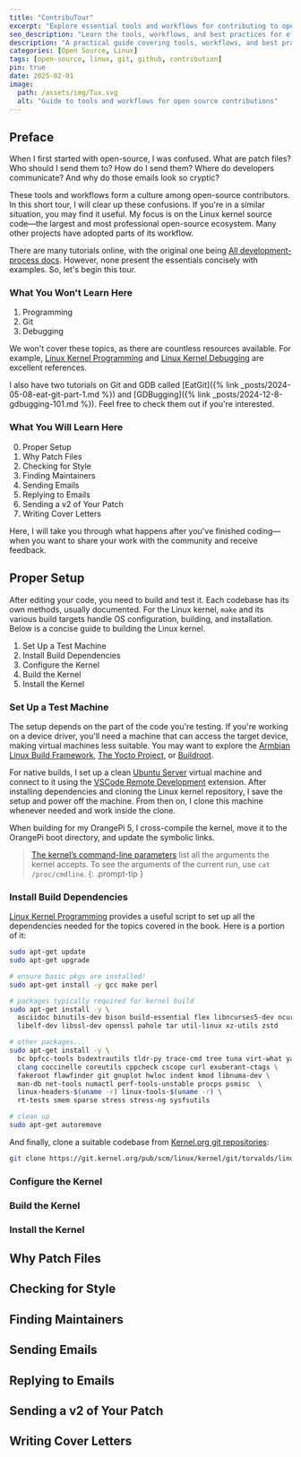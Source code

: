 ```yaml
---
title: "ContribuTour"
excerpt: "Explore essential tools and workflows for contributing to open source projects."
seo_description: "Learn the tools, workflows, and best practices for effective open source contributions."
description: "A practical guide covering tools, workflows, and best practices for contributing to open source projects."
categories: [Open Source, Linux]
tags: [open-source, linux, git, github, contribution]
pin: true
date: 2025-02-01
image:
  path: /assets/img/Tux.svg
  alt: "Guide to tools and workflows for open source contributions"
---
```


## Preface

When I first started with open-source, I was confused. What are patch files? Who
should I send them to? How do I send them? Where do developers communicate? And
why do those emails look so cryptic?

These tools and workflows form a culture among open-source contributors. In this
short tour, I will clear up these confusions. If you're in a similar situation,
you may find it useful. My focus is on the Linux kernel source code—the largest
and most professional open-source ecosystem. Many other projects have adopted
parts of its workflow.

There are many tutorials online, with the original one being [All development-process docs](https://docs.kernel.org/process/index.html#).
However, none present the essentials concisely with examples. So, let's begin
this tour.

### What You Won't Learn Here

1. Programming
2. Git
3. Debugging

We won't cover these topics, as there are countless resources available. For
example, [Linux Kernel Programming](https://www.packtpub.com/en-us/product/linux-kernel-programming-9781803232225)
and [Linux Kernel Debugging](https://www.packtpub.com/en-us/product/linux-kernel-debugging-9781801076753)
are excellent references.

I also have two tutorials on Git and GDB called [EatGit]({% link _posts/2024-05-08-eat-git-part-1.md %})
and [GDBugging]({% link _posts/2024-12-8-gdbugging-101.md %}). Feel free to check
them out if you're interested.

### What You Will Learn Here

0. Proper Setup
1. Why Patch Files
2. Checking for Style
3. Finding Maintainers
4. Sending Emails
5. Replying to Emails
6. Sending a v2 of Your Patch
7. Writing Cover Letters

Here, I will take you through what happens after you've finished coding—when you
want to share your work with the community and receive feedback.

## Proper Setup

After editing your code, you need to build and test it. Each codebase has its own
methods, usually documented. For the Linux kernel, `make` and its various build
targets handle OS configuration, building, and installation. Below is a concise
guide to building the Linux kernel.

1. Set Up a Test Machine
2. Install Build Dependencies
3. Configure the Kernel
4. Build the Kernel
5. Install the Kernel

### Set Up a Test Machine

The setup depends on the part of the code you're testing. If you're working on a
device driver, you'll need a machine that can access the target device, making
virtual machines less suitable. You may want to explore the
[Armbian Linux Build Framework](https://github.com/armbian/build),
[The Yocto Project](https://www.yoctoproject.org), or
[Buildroot](https://buildroot.org).

For native builds, I set up a clean [Ubuntu Server](https://ubuntu.com/download/server)
virtual machine and connect to it using the [VSCode Remote Development](https://code.visualstudio.com/docs/remote/remote-overview)
extension. After installing dependencies and cloning the Linux kernel repository,
I save the setup and power off the machine. From then on, I clone this machine
whenever needed and work inside the clone.

When building for my OrangePi 5, I cross-compile the kernel, move it to the
OrangePi boot directory, and update the symbolic links.

<!-- markdownlint-capture -->
<!-- markdownlint-disable -->
>[The kernel’s command-line parameters](https://docs.kernel.org/admin-guide/kernel-parameters.html)
list all the arguments the kernel accepts. To see the arguments of the current
run, use `cat /proc/cmdline`.
{: .prompt-tip }
<!-- markdownlint-restore -->

### Install Build Dependencies

[Linux Kernel Programming](https://www.packtpub.com/en-us/product/linux-kernel-programming-9781803232225)
provides a useful script to set up all the dependencies needed for the topics
covered in the book. Here is a portion of it:

```bash
sudo apt-get update
sudo apt-get upgrade

# ensure basic pkgs are installed!
sudo apt-get install -y gcc make perl

# packages typically required for kernel build
sudo apt-get install -y \
  asciidoc binutils-dev bison build-essential flex libncurses5-dev ncurses-dev \
  libelf-dev libssl-dev openssl pahole tar util-linux xz-utils zstd

# other packages...
sudo apt-get install -y \
  bc bpfcc-tools bsdextrautils tldr-py trace-cmd tree tuna virt-what yad
  clang coccinelle coreutils cppcheck cscope curl exuberant-ctags \
  fakeroot flawfinder git gnuplot hwloc indent kmod libnuma-dev \
  man-db net-tools numactl perf-tools-unstable procps psmisc  \
  linux-headers-$(uname -r) linux-tools-$(uname -r) \
  rt-tests smem sparse stress stress-ng sysfsutils

# clean up
sudo apt-get autoremove
```

And finally, clone a suitable codebase from [Kernel.org git repositories](https://git.kernel.org):  

```bash
git clone https://git.kernel.org/pub/scm/linux/kernel/git/torvalds/linux.git
```

### Configure the Kernel



### Build the Kernel
### Install the Kernel

## Why Patch Files
## Checking for Style
## Finding Maintainers
## Sending Emails
## Replying to Emails
## Sending a v2 of Your Patch
## Writing Cover Letters
